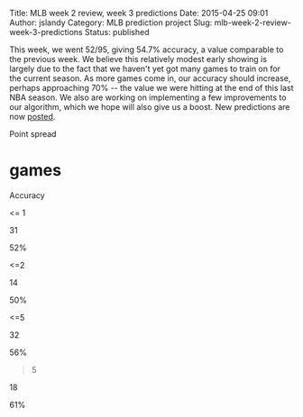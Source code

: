 Title: MLB week 2 review, week 3 predictions
Date: 2015-04-25 09:01
Author: jslandy
Category: MLB prediction project
Slug: mlb-week-2-review-week-3-predictions
Status: published

This week, we went 52/95, giving 54.7% accuracy, a value comparable to the previous week. We believe this relatively modest early showing is largely due to the fact that we haven't yet got many games to train on for the current season. As more games come in, our accuracy should increase, perhaps approaching 70% -- the value we were hitting at the end of this last NBA season. We also are working on implementing a few improvements to our algorithm, which we hope will also give us a boost. New predictions are now [posted](http://efavdb.com/weekly-nba-predictions/).

Point spread

# games

Accuracy

<= 1

31

52%

<=2

14

50%

<=5

32

56%

>5

18

61%

  

